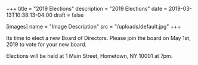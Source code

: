 +++
title = "2019 Elections"
description = "2019 Elections"
date = 2019-03-13T10:38:13-04:00
draft = false

[images]
name = "Image Description"
src = "/uploads/default.jpg"
+++


Its time to elect a new Board of Directors.  Please join the board on May 1st, 2019 to vote for your new board.

Elections will be held at 1 Main Street, Hometown, NY 10001 at 7pm.

